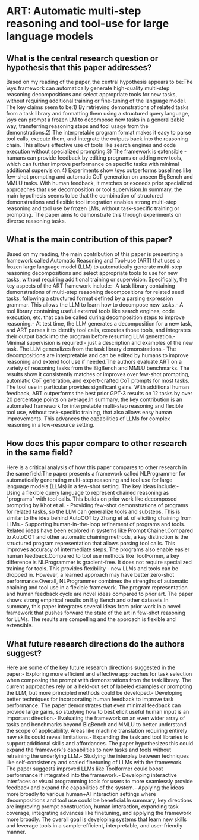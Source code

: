 # ART: Automatic multi-step reasoning and tool-use for large language   models

## What is the central research question or hypothesis that this paper addresses?

Based on my reading of the paper, the central hypothesis appears to be:The \sys framework can automatically generate high-quality multi-step reasoning decompositions and select appropriate tools for new tasks, without requiring additional training or fine-tuning of the language model. The key claims seem to be:1) By retrieving demonstrations of related tasks from a task library and formatting them using a structured query language, \sys can prompt a frozen LM to decompose new tasks in a generalizable way, transferring reasoning steps and tool usage from the demonstrations.2) The interpretable program format makes it easy to parse tool calls, execute them, and integrate the outputs back into the reasoning chain. This allows effective use of tools like search engines and code execution without specialized prompting.3) The framework is extensible - humans can provide feedback by editing programs or adding new tools, which can further improve performance on specific tasks with minimal additional supervision.4) Experiments show \sys outperforms baselines like few-shot prompting and automatic CoT generation on unseen BigBench and MMLU tasks. With human feedback, it matches or exceeds prior specialized approaches that use decomposition or tool supervision.In summary, the main hypothesis seems to be that the combination of structured demonstrations and flexible tool integration enables strong multi-step reasoning and tool use by frozen LMs, without task-specific training or prompting. The paper aims to demonstrate this through experiments on diverse reasoning tasks.


## What is the main contribution of this paper?

Based on my reading, the main contribution of this paper is presenting a framework called Automatic Reasoning and Tool-use (ART) that uses a frozen large language model (LLM) to automatically generate multi-step reasoning decompositions and select appropriate tools to use for new tasks, without requiring additional training or supervision. Specifically, the key aspects of the ART framework include:- A task library containing demonstrations of multi-step reasoning decompositions for related seed tasks, following a structured format defined by a parsing expression grammar. This allows the LLM to learn how to decompose new tasks.- A tool library containing useful external tools like search engines, code execution, etc. that can be called during decomposition steps to improve reasoning.- At test time, the LLM generates a decomposition for a new task, and ART parses it to identify tool calls, executes those tools, and integrates their output back into the program before resuming LLM generation.- Minimal supervision is required - just a description and examples of the new task. The LLM generalizes from the task library demonstrations.- The decompositions are interpretable and can be edited by humans to improve reasoning and extend tool use if needed.The authors evaluate ART on a variety of reasoning tasks from the BigBench and MMLU benchmarks. The results show it consistently matches or improves over few-shot prompting, automatic CoT generation, and expert-crafted CoT prompts for most tasks. The tool use in particular provides significant gains. With additional human feedback, ART outperforms the best prior GPT-3 results on 12 tasks by over 20 percentage points on average.In summary, the key contribution is an automated framework for interpretable multi-step reasoning and flexible tool use, without task-specific training, that also allows easy human improvements. This advances the capabilities of LLMs for complex reasoning in a low-resource setting.


## How does this paper compare to other research in the same field?

Here is a critical analysis of how this paper compares to other research in the same field:The paper presents a framework called NLProgrammer for automatically generating multi-step reasoning and tool use for large language models (LLMs) in a few-shot setting. The key ideas include:- Using a flexible query language to represent chained reasoning as "programs" with tool calls. This builds on prior work like decomposed prompting by Khot et al. - Providing few-shot demonstrations of programs for related tasks, so the LLM can generalize tools and substeps. This is similar to the idea behind AutoCOT by Zhang et al. of eliciting chaining from LLMs.- Supporting human-in-the-loop refinement of programs and tools. Related ideas have been explored in systems like Prompt Chainer.Compared to AutoCOT and other automatic chaining methods, a key distinction is the structured program representation that allows parsing tool calls. This improves accuracy of intermediate steps. The programs also enable easier human feedback.Compared to tool use methods like ToolFormer, a key difference is NLProgrammer is gradient-free. It does not require specialized training for tools. This provides flexibility - new LLMs and tools can be dropped in. However, a learned approach may have better zero-shot performance.Overall, NLProgrammer combines the strengths of automatic chaining and tool use in a flexible framework. The program representation and human feedback cycle are novel ideas compared to prior art. The paper shows strong empirical results on Big Bench and other datasets.In summary, this paper integrates several ideas from prior work in a novel framework that pushes forward the state of the art in few-shot reasoning for LLMs. The results are compelling and the approach is flexible and extensible.


## What future research directions do the authors suggest?

Here are some of the key future research directions suggested in the paper:- Exploring more efficient and effective approaches for task selection when composing the prompt with demonstrations from the task library. The current approaches rely on a held-out set of labeled examples or prompting the LLM, but more principled methods could be developed.- Developing better techniques for incorporating human feedback to improve task performance. The paper demonstrates that even minimal feedback can provide large gains, so studying how to best elicit useful human input is an important direction.- Evaluating the framework on an even wider array of tasks and benchmarks beyond BigBench and MMLU to better understand the scope of applicability. Areas like machine translation requiring entirely new skills could reveal limitations.- Expanding the task and tool libraries to support additional skills and affordances. The paper hypothesizes this could expand the framework's capabilities to new tasks and tools without retraining the underlying LLM.- Studying the interplay between techniques like self-consistency and scaled finetuning of LLMs with the framework. The paper suggests improved LLMs like Toolformer could boost performance if integrated into the framework.- Developing interactive interfaces or visual programming tools for users to more seamlessly provide feedback and expand the capabilities of the system.- Applying the ideas more broadly to various human+AI interaction settings where decompositions and tool use could be beneficial.In summary, key directions are improving prompt construction, human interaction, expanding task coverage, integrating advances like finetuning, and applying the framework more broadly. The overall goal is developing systems that learn new skills and leverage tools in a sample-efficient, interpretable, and user-friendly manner.
